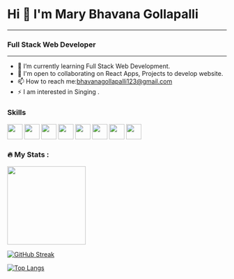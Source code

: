  <h1>Hi 👋 I'm Mary Bhavana Gollapalli</h1><hr>
  <h3> Full Stack Web Developer</h3> <hr>


- 🌱 I’m currently learning Full Stack Web Development.
- 👯 I'm open to collaborating on React Apps, Projects to develop website.
- 📫 How to reach me:bhavanagollapalli123@gmail.com
- ⚡ I am interested in Singing .

### Skills
<img src="https://raw.githubusercontent.com/danielcranney/readme-generator/main/public/icons/skills/javascript-colored.svg" width="35px" height="35px"></image>
<img src="https://raw.githubusercontent.com/danielcranney/readme-generator/main/public/icons/skills/html5-colored.svg" width="35px" height="35px"></image>
<img src="https://raw.githubusercontent.com/danielcranney/readme-generator/main/public/icons/skills/react-colored.svg" width="35px" height="35px"></image>
<img src="https://raw.githubusercontent.com/danielcranney/readme-generator/main/public/icons/skills/css3-colored.svg" width="35px" height="35px"></image>
<img src="https://raw.githubusercontent.com/danielcranney/readme-generator/main/public/icons/skills/bootstrap-colored.svg" width="35px" height="35px"></image>
<img src="https://raw.githubusercontent.com/danielcranney/readme-generator/main/public/icons/skills/nodejs-colored.svg" width="35px" height="35px"></image>
<img src="https://raw.githubusercontent.com/danielcranney/readme-generator/main/public/icons/skills/mongodb-colored.svg" width="35px" height="35px"></image>
<img src="https://raw.githubusercontent.com/danielcranney/readme-generator/main/public/icons/skills/heroku-colored.svg" width="35px" height="35px"></image>



### :fire: My Stats :
<img height="180em" src="https://github-readme-stats.vercel.app/api?username=MaryBhavana&theme=dark&background=000000&show_icons=true&hide_border=true&&count_private=true&include_all_commits=true" />

[![GitHub Streak](http://github-readme-streak-stats.herokuapp.com?user=MaryBhavana&theme=dark&background=000000)](https://git.io/streak-stats)

[![Top Langs](https://github-readme-stats.vercel.app/api/top-langs/?username=MaryBhavana&layout=compact&theme=vision-friendly-dark)](https://github.com/anuraghazra/github-readme-stats)

